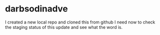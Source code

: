 # darbsodinadve
I created a new local repo and cloned this from github
I need now to check the staging status of this update and see what the word is. 